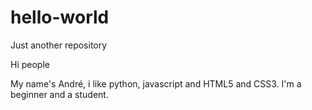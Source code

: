 # hello-world
Just another repository

Hi people

My name's André, i like python, javascript and HTML5 and CSS3.
I'm a beginner and a student.
